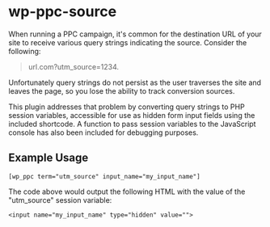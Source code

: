 # wp-ppc-source
When running a PPC campaign, it's common for the destination URL of your site to receive various query strings indicating the source. Consider the following:
> url.com?utm_source=1234.

Unfortunately query strings do not persist as the user traverses the site and leaves the page, so you lose the ability to track conversion sources.

This plugin addresses that problem by converting query strings to PHP session variables, accessible for use as hidden form input fields using the included shortcode. A function to pass session variables to the JavaScript console has also been included for debugging purposes.

## Example Usage
```
[wp_ppc term="utm_source" input_name="my_input_name"]
```
The code above would output the following HTML with the value of the "utm_source" session variable:
```
<input name="my_input_name" type="hidden" value="">
```
